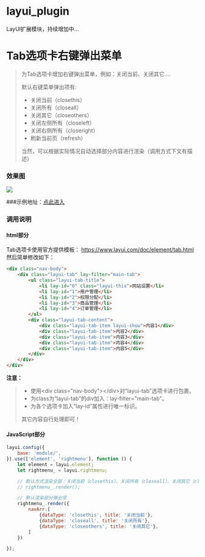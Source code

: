 # layui_plugin
LayUI扩展模块，持续增加中...

# Tab选项卡右键弹出菜单

> 为Tab选项卡增加右键弹出菜单，例如：关闭当前、关闭其它....
> 
> 默认右键菜单弹出项有:
> - 关闭当前（closethis）
> - 关闭所有（closeall）
> - 关闭其它（closeothers）
> - 关闭左侧所有（closeleft）
> - 关闭右侧所有（closeright）
> - 刷新当前页（refresh）
> 
> 当然，可以根据实际情况自动选择部分内容进行渲染（调用方式下文有描述）

### 效果图
![](https://ws1.sinaimg.cn/large/006tNbRwly1fw2ur3xxrhj30uk0f20tu.jpg)

###示例地址：[点此进入](https://tanghanf.github.io/layui_plugin/rightmenu_demo.html)


### 调用说明

#### html部分

Tab选项卡使用官方提供模板： https://www.layui.com/doc/element/tab.html 
然后简单修改如下：

```html
<div class="nav-body">
    <div class="layui-tab" lay-filter="main-tab">
        <ul class="layui-tab-title">
            <li lay-id="0" class="layui-this">网站设置</li>
            <li lay-id="1">用户管理</li>
            <li lay-id="2">权限分配</li>
            <li lay-id="3">商品管理</li>
            <li lay-id="4">订单管理</li>
        </ul>
        <div class="layui-tab-content">
            <div class="layui-tab-item layui-show">内容1</div>
            <div class="layui-tab-item">内容2</div>
            <div class="layui-tab-item">内容3</div>
            <div class="layui-tab-item">内容4</div>
            <div class="layui-tab-item">内容5</div>
        </div>
    </div>
</div>
```
**注意：**
> - 使用&lt;div class=&quot;nav-body&quot;&gt;&lt;/div&gt;对“layui-tab”选项卡进行包裹。
> - 为class为“layui-tab”的div加入：lay-filter="main-tab"。
> - 为各个选项卡加入“lay-id”属性进行唯一标识。
> 
> 其它内容自行处理即可！

#### JavaScript部分
```javascript
layui.config({
    base: 'module/',
}).use(['element', 'rightmenu'], function () {
    let element = layui.element;
    let rightmenu_ = layui.rightmenu;

    // 默认方式渲染全部：关闭当前（closethis）、关闭所有（closeall）、关闭其它（closeothers）、关闭左侧所有（closeleft）、关闭右侧所有（closeright）、刷新当前页（refresh）
    // rightmenu_.render();

    // 默认渲染部分弹出项
    rightmenu_.render({
        navArr:[
            {dataType: 'closethis', title: '关闭当前'},
            {dataType: 'closeall', title: '关闭所有'},
            {dataType: 'closeothers', title: '关闭其它'},
        ]
    })

});
```